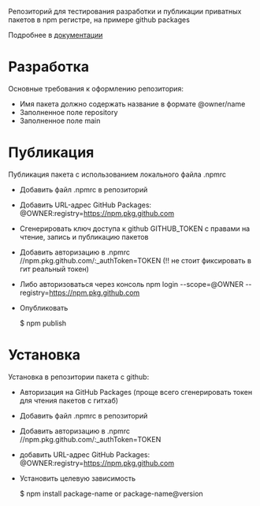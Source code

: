 Репозиторий для тестирования разработки и публикации приватных пакетов в npm регистре, на примере github packages

Подробнее в [документации](https://docs.github.com/en/packages/working-with-a-github-packages-registry/working-with-the-npm-registry)

# Разработка

Основные требования к оформлению репозитория:
- Имя пакета должно содержать название в формате @owner/name
- Заполненное поле repository
- Заполненное поле main

# Публикация

Публикация пакета с использованием локального файла .npmrc
- Добавить файл .npmrc в репозиторий
- Добавить URL-адрес GitHub Packages: @OWNER:registry=https://npm.pkg.github.com
- Сгенерировать ключ доступа к github GITHUB_TOKEN c правами на чтение, запись и публикацию пакетов
- Добавить авторизацию в .npmrc //npm.pkg.github.com/:_authToken=TOKEN (!! не стоит фиксировать в гит реальный токен)
- Либо авторизоваться через консоль npm login --scope=@OWNER --registry=https://npm.pkg.github.com
- Опубликовать

    $ npm publish

# Установка

Установка в репозитории пакета с github:
- Авторизация на GitHub Packages (проще всего сгенерировать токен для чтения пакетов с гитхаб)
- Добавить файл .npmrc в репозиторий
- Добавить авторизацию в .npmrc //npm.pkg.github.com/:_authToken=TOKEN
- добавить URL-адрес GitHub Packages: @OWNER:registry=https://npm.pkg.github.com
- Установить целевую зависимость

    $ npm install package-name or package-name@version

